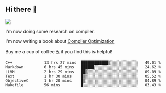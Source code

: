 


<!--
**liusy58/liusy58** is a ✨ _special_ ✨ repository because its `README.md` (this file) appears on your GitHub profile.

Here are some ideas to get you started:

- 🔭 I’m currently working on ...
- 🌱 I’m currently learning ...
- 👯 I’m looking to collaborate on ...
- 🤔 I’m looking for help with ...
- 💬 Ask me about ...
- 📫 How to reach me: ...
- 😄 Pronouns: ...
- ⚡ Fun fact: ...
-->
<!--
![](https://komarev.com/ghpvc/?username=liusy58&color=brightgreen&label=PROFILE+VIEWS)




- 🔭 I’m currently working on my .
- 📫 How to reach me:plz contact me by [email](liusy58@,ail2.sysu.edu.cn) or WeChat(LIUSIYU_58)
- 🏫 I'm an undergraduate in Sun-Yat-sen University majoring in the computer science. Expected to graduate in Spring 2021.
- 👯 I'm now interested in System such as OS, Compiler and Database. 
- 🤔 I’m looking for help with Database System.
-->

## Hi there 👋
![](https://komarev.com/ghpvc/?username=liusy58&color=brightgreen&label=PROFILE+VIEWS)



I'm now doing some research on compiler.

I'm now writing a book about [Compiler Optimization](https://github.com/liusy58/CompilerNotes) 

Buy me a cup of coffee [☕️](https://user-images.githubusercontent.com/45984215/202376581-4837a283-4812-4063-82bc-cc9c3101d3a5.jpg) if you find this is helpful!


 <!--START_SECTION:waka-->

```text
C++              13 hrs 27 mins  ████████████▒░░░░░░░░░░░░   49.01 %
Markdown         6 hrs 45 mins   ██████░░░░░░░░░░░░░░░░░░░   24.62 %
LLVM             2 hrs 29 mins   ██▒░░░░░░░░░░░░░░░░░░░░░░   09.09 %
Text             1 hr 30 mins    █▒░░░░░░░░░░░░░░░░░░░░░░░   05.52 %
ObjectiveC       1 hr 20 mins    █▒░░░░░░░░░░░░░░░░░░░░░░░   04.89 %
Makefile         56 mins         █░░░░░░░░░░░░░░░░░░░░░░░░   03.43 %
```

<!--END_SECTION:waka-->
